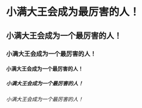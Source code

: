 # 小满大王会成为最厉害的人！

## 小满大王会成为一个最厉害的人！

### 小满大王会成为一个最厉害的人！

#### 小满大王会成为一个最厉害的人！

##### 小满大王会成为一个最厉害的人！

###### 小满大王会成为一个最厉害的人！

